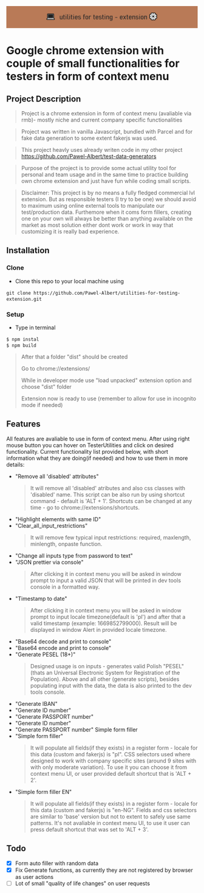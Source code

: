 ![](https://github.com/Pawel-Albert/utilities-for-testing-extension/blob/main/%F0%9F%92%BButylis%E2%9A%99%EF%B8%8F.png)

# Google chrome extension with couple of small functionalities for testers in form of context menu

## Project Description

> Project is a chrome extension in form of context menu (avaliable via rmb)- mostly niche and current company specific functionalities

> Project was written in vanilla Javascript, bundled with Parcel and for fake data generation to some extent fakerjs was used.

> This project heavly uses already writen code in my other project https://github.com/Pawel-Albert/test-data-generators

> Purpose of the project is to provide some actual utility tool for personal and team usage and in the same time to practice building own chrome extension and just have fun while coding small scripts.

> Disclaimer: This project is by no means a fully fledged commercial lvl extension. But as responsible testers (I try to be one) we should avoid to maximum using online external tools to manipulate our test/production data. Furthemore when it coms form fillers, creating one on your own will always be better than anything available on the market as most solution either dont work or work in way that customizing it is really bad experience.

## Installation

### Clone

- Clone this repo to your local machine using

```shell
git clone https://github.com/Pawel-Albert/utilities-for-testing-extension.git
```

### Setup

- Type in terminal

```shell
$ npm instal
$ npm build
```

> After that a folder "dist" should be created
>
> Go to chrome://extensions/
>
> While in developer mode use "load unpacked" extension option and choose "dist" folder
>
> Extension now is ready to use (remember to allow for use in incognito mode if needed)

## Features

All features are avaliable to use in form of context menu.
After using right mouse button you can hover on TesterUtilities and click on desired functionality. Current functionality list provided below, with short information what they are doing(if needed) and how to use them in more details:

- "Remove all 'disabled' attributes"
  > It will remove all 'disabled' atributes and also css classes with 'disabled' name.
  > This script can be also run by using shortcut command - default is 'ALT + 1'.
  > Shortcuts can be changed at any time - go to chrome://extensions/shortcuts.
- "Highlight elements with same ID"
- "Clear_all_input_restrictions"
  > It will remove few typical input restrictions: required, maxlength, minlength, onpaste function.
- "Change all inputs type from password to text"
- "JSON prettier via console"
  > After clicking it in context menu you will be asked in window prompt to input a valid JSON that will be printed in dev tools console in a formatted way.
- "Timestamp to date"
  > After clicking it in context menu you will be asked in window prompt to input locale timezone(default is 'pl') and after that a valid timestamp (example: 1669852799000). Result will be displayed in window Alert in provided locale timezone.
- "Base64 decode and print to console"
- "Base64 encode and print to console"
- "Generate PESEL (18+)"
  > Designed usage is on inputs - generates valid Polish "PESEL" (thats an Universal Electronic System for Registration of the Population).
  > Above and all other (generate scripts), besides populating input with the data, the data is also printed to the dev tools console.
- "Generate IBAN"
- "Generate ID number"
- "Generate PASSPORT number"
- "Generate ID number"
- "Generate PASSPORT number" Simple form filler
- "Simple form filler"
  > It will populate all fields(if they exists) in a register form - locale for this data (custom and fakerjs) is "pl".
  > CSS selectors used where designed to work with company specific sites (around 9 sites with with only moderate variation).
  > To use it you can choose it from context menu UI, or user provided default shortcut that is 'ALT + 2'.
- "Simple form filler EN"
  > It will populate all fields(if they exists) in a register form - locale for this data (custom and fakerjs) is "en-NG".
  > Fields and css selectors are similar to 'base' version but not to extent to safely use same patterns.
  > It's not avaliable in context menu UI, to use it user can press default shortcut that was set to 'ALT + 3'.

## Todo

- [x] Form auto filler with random data
- [x] Fix Generate functions, as currently they are not registered by browser as user actions
- [ ] Lot of small "quality of life changes" on user requests
